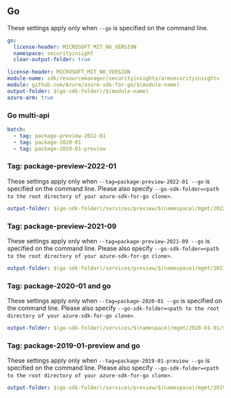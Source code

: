 ## Go

These settings apply only when `--go` is specified on the command line.

```yaml $(go) && !$(track2)
go:
  license-header: MICROSOFT_MIT_NO_VERSION
  namespace: securityinsight
  clear-output-folder: true
```

``` yaml $(go) && $(track2)
license-header: MICROSOFT_MIT_NO_VERSION
module-name: sdk/resourcemanager/securityinsights/armsecurityinsights
module: github.com/Azure/azure-sdk-for-go/$(module-name)
output-folder: $(go-sdk-folder)/$(module-name)
azure-arm: true
```

### Go multi-api

```yaml $(go) && $(multiapi)
batch:
  - tag: package-preview-2022-01
  - tag: package-2020-01
  - tag: package-2019-01-preview
```

### Tag: package-preview-2022-01

These settings apply only when `--tag=package-preview-2022-01 --go` is specified on the command line.
Please also specify `--go-sdk-folder=<path to the root directory of your azure-sdk-for-go clone>`.

```yaml $(tag) == 'package-preview-2022-01' && $(go)
output-folder: $(go-sdk-folder)/services/preview/$(namespace)/mgmt/2022-01-01-preview/$(namespace)
```

### Tag: package-preview-2021-09

These settings apply only when `--tag=package-preview-2021-09 --go` is specified on the command line.
Please also specify `--go-sdk-folder=<path to the root directory of your azure-sdk-for-go clone>`.

```yaml $(tag) == 'package-preview-2021-09' && $(go)
output-folder: $(go-sdk-folder)/services/preview/$(namespace)/mgmt/2021-09-01-preview/$(namespace)
```

### Tag: package-2020-01 and go

These settings apply only when `--tag=package-2020-01 --go` is specified on the command line.
Please also specify `--go-sdk-folder=<path to the root directory of your azure-sdk-for-go clone>`.

```yaml $(tag) == 'package-2020-01' && $(go)
output-folder: $(go-sdk-folder)/services/$(namespace)/mgmt/2020-01-01/$(namespace)
```

### Tag: package-2019-01-preview and go

These settings apply only when `--tag=package-2019-01-preview --go` is specified on the command line.
Please also specify `--go-sdk-folder=<path to the root directory of your azure-sdk-for-go clone>`.

```yaml $(tag) == 'package-2019-01-preview' && $(go)
output-folder: $(go-sdk-folder)/services/preview/$(namespace)/mgmt/2019-01-01-preview/$(namespace)
```
